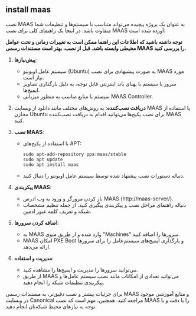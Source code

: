## install maas
نصب MAAS به عنوان یک پروژه پیچیده می‌تواند متناسب با سیستم‌ها و تنظیمات شما متفاوت باشد. در اینجا یک راهنمای کلی برای نصب MAAS آورده شده است:

**توجه داشته باشید که اطلاعات این راهنما ممکن است به تغییرات زمانی و تحت عوامل محیطی وابسته باشد. قبل از نصب، بهتر است مستندات رسمی MAAS را بررسی کنید.**

1. **پیش‌نیازها**:
   - سیستم عامل اوبونتو (Ubuntu) به صورت پیشنهادی برای نصب MAAS مورد نیاز است.
   - سرور یا سیستم با پهنای باند اینترنتی قابل توجه، به دلیل بارگذاری تصاویر ایمیج‌ها.
   - سیستم با منابع مناسب به منظور میزبانی MAAS Controller.

2. **دریافت نصب‌کننده**:
   به روش‌های مختلف مانند دانلود از وبسایت MAAS یا استفاده از مخازن Ubuntu برای نصب پکیج‌ها می‌توانید اقدام به دریافت نصب‌کننده MAAS کنید.

3. **نصب MAAS**:
   - با استفاده از پکیج‌های APT:
     ```
     sudo apt-add-repository ppa:maas/stable
     sudo apt update
     sudo apt install maas
     ```
   - دنباله دستورات نصب پیشنهاد شده توسط سیستم عامل اوبونتو را دنبال کنید.

4. **پیکربندی MAAS**:
   - باز کردن مرورگر و ورود به وب ادرس MAAS (http://maas-server/).
   - دنباله راهنمای مراحل نصب و پیکربندی پیگیری کنید، از جمله تنظیم مشخصات شبکه و تعریف کلمه عبور ادمین.

5. **اضافه کردن سرورها**:
   - به MAAS وارد شده و از طریق منوی "Machines" سرورها را اضافه کنید.
   - MAAS امکان PXE Boot و بارگذاری ایمیج‌های سیستم‌عامل را برای سرورها ارائه می‌دهد.

6. **مدیریت و استفاده**:
   - می‌توانید سرورها را مدیریت و ایمیج‌ها را مشاهده کنید.
   - از طریق MAAS می‌توانید تعدادی از امکانات مانند نصب سیستم عامل‌ها و پیکربندی تنظیمات شبکه را انجام دهید.

برای جزئیات بیشتر و نصب دقیق‌تر، به مستندات رسمی MAAS و منابع آموزشی موجود در وبسایت Canonical مراجعه کنید. همچنین، مهم است که نصب MAAS را با دقت و با توجه به نیازهای محیط شبکه‌تان انجام دهید.
